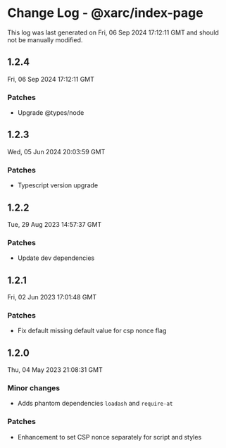 # Change Log - @xarc/index-page

This log was last generated on Fri, 06 Sep 2024 17:12:11 GMT and should not be manually modified.

## 1.2.4
Fri, 06 Sep 2024 17:12:11 GMT

### Patches

- Upgrade @types/node

## 1.2.3
Wed, 05 Jun 2024 20:03:59 GMT

### Patches

- Typescript version upgrade

## 1.2.2
Tue, 29 Aug 2023 14:57:37 GMT

### Patches

- Update dev dependencies

## 1.2.1
Fri, 02 Jun 2023 17:01:48 GMT

### Patches

- Fix default missing default value for csp nonce flag

## 1.2.0
Thu, 04 May 2023 21:08:31 GMT

### Minor changes

- Adds phantom dependencies `loadash` and `require-at`

### Patches

- Enhancement to set CSP nonce separately for script and styles

